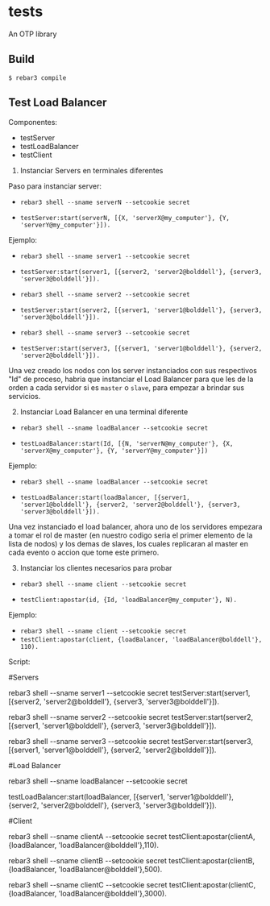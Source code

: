 tests
=====

An OTP library

Build
-----

    $ rebar3 compile


Test Load Balancer
-------------------

Componentes:

- testServer
- testLoadBalancer
- testClient

1) Instanciar Servers en terminales diferentes

Paso para instanciar server:
    
- ```rebar3 shell --sname serverN --setcookie secret```

- ```testServer:start(serverN, [{X, 'serverX@my_computer'}, {Y, 'serverY@my_computer'}]).```

Ejemplo:

- ```rebar3 shell --sname server1 --setcookie secret```
- ```testServer:start(server1, [{server2, 'server2@bolddell'}, {server3, 'server3@bolddell'}]).```

- ```rebar3 shell --sname server2 --setcookie secret```
- ```testServer:start(server2, [{server1, 'server1@bolddell'}, {server3, 'server3@bolddell'}]).```

- ```rebar3 shell --sname server3 --setcookie secret```
- ```testServer:start(server3, [{server1, 'server1@bolddell'}, {server2, 'server2@bolddell'}]).```

Una vez creado los nodos con los server instanciados con sus respectivos "Id" de proceso, habria que instanciar el Load Balancer para que les de la orden a cada servidor si es `master` o `slave`, para empezar a brindar sus servicios.


2) Instanciar Load Balancer en una terminal diferente

- ```rebar3 shell --sname loadBalancer --setcookie secret```

- ```testLoadBalancer:start(Id, [{N, 'serverN@my_computer'}, {X, 'serverX@my_computer'}, {Y, 'serverY@my_computer'}])```

Ejemplo:

- ```rebar3 shell --sname loadBalancer --setcookie secret```

- ```testLoadBalancer:start(loadBalancer, [{server1, 'server1@bolddell'}, {server2, 'server2@bolddell'}, {server3, 'server3@bolddell'}]).```


Una vez instanciado el load balancer, ahora uno de los servidores empezara a tomar el rol de master (en nuestro codigo seria el primer elemento de la lista de nodos) y los demas de slaves, los cuales replicaran al master en cada evento o accion que tome este primero.

3) Instanciar los clientes necesarios para probar

- ```rebar3 shell --sname client --setcookie secret```

- ```testClient:apostar(id, {Id, 'loadBalancer@my_computer'}, N).```

Ejemplo:

- ```rebar3 shell --sname client --setcookie secret```
- ```testClient:apostar(client, {loadBalancer, 'loadBalancer@bolddell'}, 110).```



Script:

#Servers

rebar3 shell --sname server1 --setcookie secret
testServer:start(server1, [{server2, 'server2@bolddell'}, {server3, 'server3@bolddell'}]).

rebar3 shell --sname server2 --setcookie secret
testServer:start(server2, [{server1, 'server1@bolddell'}, {server3, 'server3@bolddell'}]).

rebar3 shell --sname server3 --setcookie secret
testServer:start(server3, [{server1, 'server1@bolddell'}, {server2, 'server2@bolddell'}]).

#Load Balancer

rebar3 shell --sname loadBalancer --setcookie secret

testLoadBalancer:start(loadBalancer, [{server1, 'server1@bolddell'}, {server2, 'server2@bolddell'}, {server3, 'server3@bolddell'}]).

#Client

rebar3 shell --sname clientA --setcookie secret
testClient:apostar(clientA,{loadBalancer, 'loadBalancer@bolddell'},110).

rebar3 shell --sname clientB --setcookie secret
testClient:apostar(clientB,{loadBalancer, 'loadBalancer@bolddell'},500).

rebar3 shell --sname clientC --setcookie secret
testClient:apostar(clientC,{loadBalancer, 'loadBalancer@bolddell'},3000).